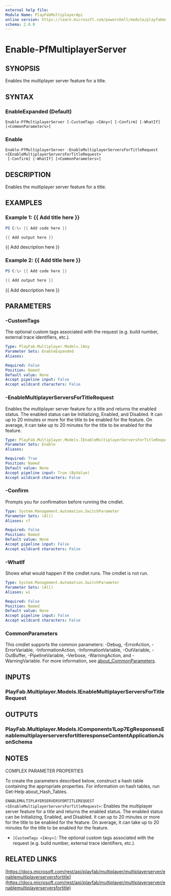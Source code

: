```yaml
---
external help file:
Module Name: PlayFabMultiplayerApi
online version: https://learn.microsoft.com/powershell/module/playfabmultiplayerapi/enable-pfmultiplayerserver
schema: 2.0.0
---
```


# Enable-PfMultiplayerServer

## SYNOPSIS
Enables the multiplayer server feature for a title.

## SYNTAX

### EnableExpanded (Default)
```
Enable-PfMultiplayerServer [-CustomTags <IAny>] [-Confirm] [-WhatIf] [<CommonParameters>]
```

### Enable
```
Enable-PfMultiplayerServer -EnableMultiplayerServersForTitleRequest <IEnableMultiplayerServersForTitleRequest>
 [-Confirm] [-WhatIf] [<CommonParameters>]
```

## DESCRIPTION
Enables the multiplayer server feature for a title.

## EXAMPLES

### Example 1: {{ Add title here }}
```powershell
PS C:\> {{ Add code here }}

{{ Add output here }}
```

{{ Add description here }}

### Example 2: {{ Add title here }}
```powershell
PS C:\> {{ Add code here }}

{{ Add output here }}
```

{{ Add description here }}

## PARAMETERS

### -CustomTags
The optional custom tags associated with the request (e.g.
build number, external trace identifiers, etc.).

```yaml
Type: PlayFab.Multiplayer.Models.IAny
Parameter Sets: EnableExpanded
Aliases:

Required: False
Position: Named
Default value: None
Accept pipeline input: False
Accept wildcard characters: False
```

### -EnableMultiplayerServersForTitleRequest
Enables the multiplayer server feature for a title and returns the enabled status.
The enabled status can be Initializing, Enabled, and Disabled.
It can up to 20 minutes or more for the title to be enabled for the feature.
On average, it can take up to 20 minutes for the title to be enabled for the feature.

```yaml
Type: PlayFab.Multiplayer.Models.IEnableMultiplayerServersForTitleRequest
Parameter Sets: Enable
Aliases:

Required: True
Position: Named
Default value: None
Accept pipeline input: True (ByValue)
Accept wildcard characters: False
```

### -Confirm
Prompts you for confirmation before running the cmdlet.

```yaml
Type: System.Management.Automation.SwitchParameter
Parameter Sets: (All)
Aliases: cf

Required: False
Position: Named
Default value: None
Accept pipeline input: False
Accept wildcard characters: False
```

### -WhatIf
Shows what would happen if the cmdlet runs.
The cmdlet is not run.

```yaml
Type: System.Management.Automation.SwitchParameter
Parameter Sets: (All)
Aliases: wi

Required: False
Position: Named
Default value: None
Accept pipeline input: False
Accept wildcard characters: False
```

### CommonParameters
This cmdlet supports the common parameters: -Debug, -ErrorAction, -ErrorVariable, -InformationAction, -InformationVariable, -OutVariable, -OutBuffer, -PipelineVariable, -Verbose, -WarningAction, and -WarningVariable. For more information, see [about_CommonParameters](http://go.microsoft.com/fwlink/?LinkID=113216).

## INPUTS

### PlayFab.Multiplayer.Models.IEnableMultiplayerServersForTitleRequest

## OUTPUTS

### PlayFab.Multiplayer.Models.IComponents1Lop7EgResponsesEnablemultiplayerserversfortitleresponseContentApplicationJsonSchema

## NOTES

COMPLEX PARAMETER PROPERTIES

To create the parameters described below, construct a hash table containing the appropriate properties. For information on hash tables, run Get-Help about_Hash_Tables.


`ENABLEMULTIPLAYERSERVERSFORTITLEREQUEST <IEnableMultiplayerServersForTitleRequest>`: Enables the multiplayer server feature for a title and returns the enabled status. The enabled status can be Initializing, Enabled, and Disabled. It can up to 20 minutes or more for the title to be enabled for the feature. On average, it can take up to 20 minutes for the title to be enabled for the feature.
  - `[CustomTags <IAny>]`: The optional custom tags associated with the request (e.g. build number, external trace identifiers, etc.).

## RELATED LINKS

[https://docs.microsoft.com/rest/api/playfab/multiplayer/multiplayerserver/enablemultiplayerserversfortitle](https://docs.microsoft.com/rest/api/playfab/multiplayer/multiplayerserver/enablemultiplayerserversfortitle)

